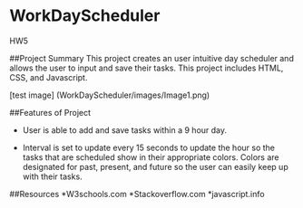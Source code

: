 # WorkDayScheduler
HW5

##Project Summary 
This project creates an user intuitive day scheduler and allows the user to input and save their tasks. This project includes HTML, CSS, and Javascript. 

[test image] (WorkDayScheduler/images/Image1.png) 

##Features of Project

* User is able to add and save tasks within a 9 hour day. 

* Interval is set to update every 15 seconds to update the hour so the tasks that are scheduled show in their appropriate colors. Colors are designated for past, present, and future so the user can easily keep up with their tasks. 

##Resources
*W3schools.com
*Stackoverflow.com
*javascript.info